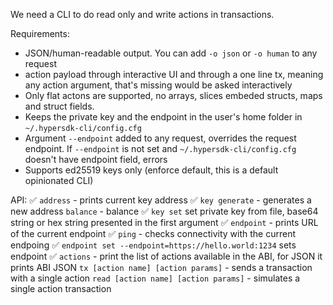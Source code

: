 We need a CLI to do read only and write actions in transactions. 

Requirements:
- JSON/human-readable output. You can add `-o json` or `-o human` to any request
- action payload through interactive UI and through a one line tx, meaning any action argument, that's missing would be asked interactively
- Only flat actons are supported, no arrays, slices embeded structs, maps and struct fields.
- Keeps the private key and the endpoint in the user's home folder in `~/.hypersdk-cli/config.cfg`
- Argument `--endpoint` added to any request, overrides the request endpoint. If `--endpoint` is not set and `~/.hypersdk-cli/config.cfg` doesn't have endpoint field, errors
- Supports ed25519 keys only (enforce default, this is a default opinionated CLI)

API:
✅ `address` - prints current key address
✅ `key generate` - generates a new address
`balance` - balance
✅ `key set` set private key from file, base64 string or hex string presented in the first argument
✅ `endpoint` - prints URL of the current endpoint
✅ `ping` - checks connectivity with the current endpoing
✅ `endpoint set --endpoint=https://hello.world:1234` sets endpoint
✅ `actions` - print the list of actions available in the ABI, for JSON it prints ABI JSON
`tx [action name] [action params]` - sends a transaction with a single action
`read [action name] [action params]` - simulates a single action transaction
